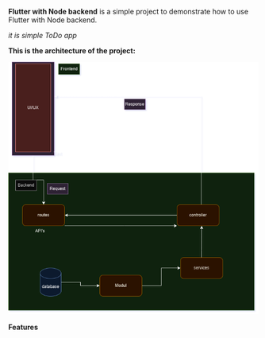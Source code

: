**Flutter with Node backend** is a simple project to demonstrate how to use Flutter with Node backend.

*it is simple ToDo app*

**This is the architecture of the project:**


![architecture of the project](archi.png)

**Features**

